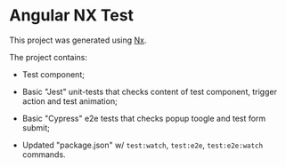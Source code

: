 

# Angular NX Test

This project was generated using [Nx](https://nx.dev).

The project contains:

- Test component;

- Basic "Jest" unit-tests that checks content of test component, trigger action and test animation;

- Basic "Cypress" e2e tests that checks popup toogle and test form submit;

- Updated "package.json" w/ ```test:watch```, ```test:e2e```, ```test:e2e:watch``` commands.
